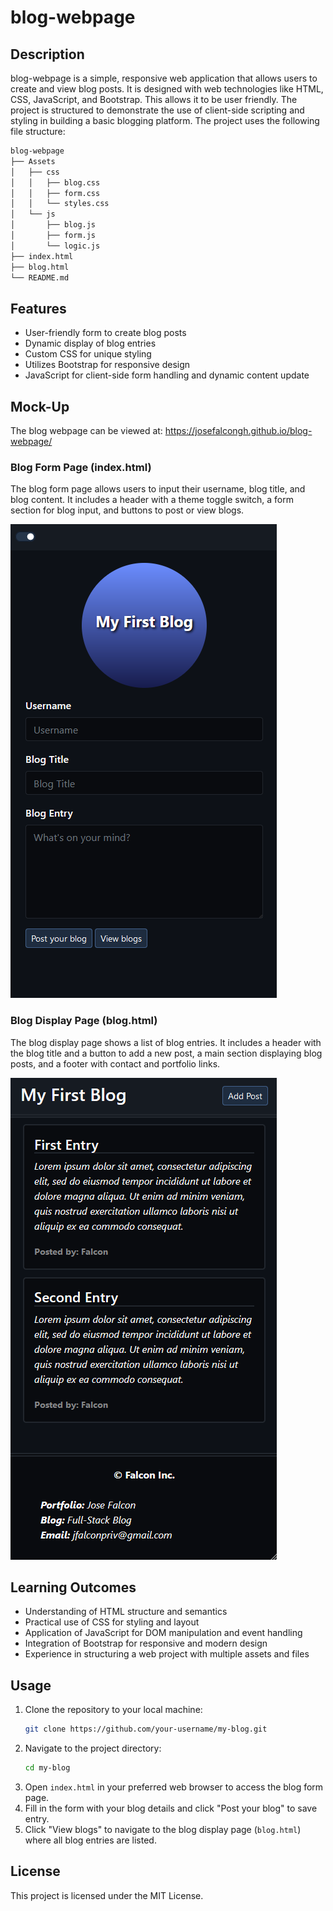# blog-webpage

## Description

blog-webpage is a simple, responsive web application that allows users to create and view blog posts. It is designed with web technologies like HTML, CSS, JavaScript, and Bootstrap. This allows it to be user friendly. The project is structured to demonstrate the use of client-side scripting and styling in building a basic blogging platform. The project uses the following file structure:

```md
blog-webpage
├── Assets
│   ├── css
│   │   ├── blog.css
│   │   ├── form.css
│   │   └── styles.css
│   └── js
│       ├── blog.js
│       ├── form.js
│       └── logic.js
├── index.html
├── blog.html
└── README.md
```


## Features

- User-friendly form to create blog posts
- Dynamic display of blog entries
- Custom CSS for unique styling
- Utilizes Bootstrap for responsive design
- JavaScript for client-side form handling and dynamic content update

## Mock-Up

The blog webpage can be viewed at: https://josefalcongh.github.io/blog-webpage/

### Blog Form Page (index.html)

The blog form page allows users to input their username, blog title, and blog content. It includes a header with a theme toggle switch, a form section for blog input, and buttons to post or view blogs.

![Blog Form Page Mockup](./Images/mock-up01.png)

### Blog Display Page (blog.html)

The blog display page shows a list of blog entries. It includes a header with the blog title and a button to add a new post, a main section displaying blog posts, and a footer with contact and portfolio links.

![Blog Display Page Mockup](./Images/mock-up02.png)

## Learning Outcomes

- Understanding of HTML structure and semantics
- Practical use of CSS for styling and layout
- Application of JavaScript for DOM manipulation and event handling
- Integration of Bootstrap for responsive and modern design
- Experience in structuring a web project with multiple assets and files

## Usage

1. Clone the repository to your local machine:
    ```bash
    git clone https://github.com/your-username/my-blog.git
    ```
2. Navigate to the project directory:
    ```bash
    cd my-blog
    ```
3. Open `index.html` in your preferred web browser to access the blog form page.
4. Fill in the form with your blog details and click "Post your blog" to save entry.
5. Click "View blogs" to navigate to the blog display page (`blog.html`) where all blog entries are listed.

## License

This project is licensed under the MIT License.